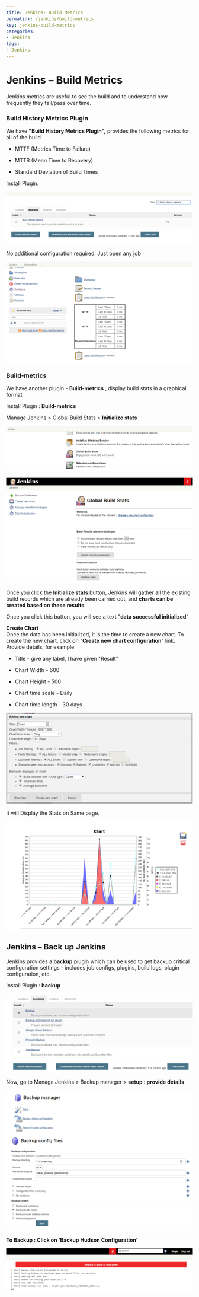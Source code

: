 ```yaml
---
title: Jenkins- Build Metrics
permalink: /jenkins/build-metrics
key: jenkins-build-metrics
categories:
- Jenkins
tags:
- Jenkins
---
```


Jenkins – Build Metrics 
========================

Jenkins metrics are useful to see the build and to understand how frequently
they fail/pass over time.

### Build History Metrics Plugin

We have **"Build History Metrics Plugin",** provides the following metrics for
all of the build

-   MTTF (Metrics Time to Failure)

-   MTTR (Mean Time to Recovery)

-   Standard Deviation of Build Times

Install Plugin.

![](media/965207426207acfd9c1642e68c473e56.png)

No additional configuration required. Just open any job

![](media/890ec2835cd5aea5c75d6d5714105638.png)

### Build-metrics 

We have another plugin - **Build-metrics** , display build stats in a graphical
format

Install Plugin : **Build-metrics** 

Manage Jenkins \> Global Build Stats \> **Initialize stats**

![](media/d68de477f3a85c16b4a94229fe641828.png)

![](media/0aaf069bae05c60cb7c0ad2792a0c629.png)

Once you click the **Initialize stats** button, Jenkins will gather all the
existing build records which are already been carried out, and **charts can be
created based on these results**.

Once you click this button, you will see a text "**data successful
initialized**"

**Create Chart**  
Once the data has been initialized, it is the time to create a new chart. To
create the new chart, click on "**Create new chart configuration**" link.
Provide details, for example

-   Title - give any label, I have given "Result"

-   Chart Width - 600

-   Chart Height - 500

-   Chart time scale - Daily

-   Chart time length - 30 days

![](media/5522eb7ff23039c2015ea6ec14fe7acb.png)

It will Display the Stats on Same page.

![](media/c4b747aaf4cb68e9c6f1bf51611e12f4.png)

Jenkins – Back up Jenkins
-------------------------

Jenkins provides a **backup** plugin which can be used to get backup critical
configuration settings - includes job configs, plugins, build logs, plugin
configuration, etc.

Install Plugin : **backup**

![](media/ac0c39af6e1cf250eb5b6411aa7ad128.png)

Now, go to Manage Jenkins \> Backup manager \> **setup : provide details**

![](media/efbe1b41789d72401ec129f8e23b93fa.png)

**To Backup : Click on ‘Backup Hudson Configuration’**

![](media/17957b5e39d929c0e5dcad74737b2d26.png)
